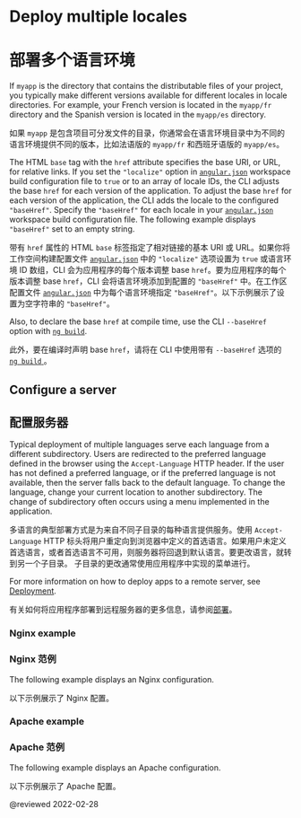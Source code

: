 # Deploy multiple locales

# 部署多个语言环境

If `myapp` is the directory that contains the distributable files of your project, you typically make different versions available for different locales in locale directories.
For example, your French version is located in the `myapp/fr` directory and the Spanish version is located in the `myapp/es` directory.

如果 `myapp` 是包含项目可分发文件的目录，你通常会在语言环境目录中为不同的语言环境提供不同的版本，比如法语版的 `myapp/fr` 和西班牙语版的 `myapp/es`。

The HTML `base` tag with the `href` attribute specifies the base URI, or URL, for relative links.
If you set the `"localize"` option in [`angular.json`][AioGuideWorkspaceConfig] workspace build configuration file to `true` or to an array of locale IDs, the CLI adjusts the base `href` for each version of the application.
To adjust the base `href` for each version of the application, the CLI adds the locale to the configured `"baseHref"`.
Specify the `"baseHref"` for each locale in your [`angular.json`][AioGuideWorkspaceConfig] workspace build configuration file.
The following example displays `"baseHref"` set to an empty string.

带有 `href` 属性的 HTML `base` 标签指定了相对链接的基本 URI 或 URL。如果你将工作空间构建配置文件 [`angular.json`][AioGuideWorkspaceConfig] 中的 `"localize"` 选项设置为 `true` 或语言环境 ID 数组，CLI 会为应用程序的每个版本调整 base `href`。要为应用程序的每个版本调整 base `href`，CLI 会将语言环境添加到配置的 `"baseHref"` 中。在工作区配置文件 [`angular.json`][AioGuideWorkspaceConfig] 中为每个语言环境指定 `"baseHref"`。以下示例展示了设置为空字符串的 `"baseHref"`。

<code-example header="angular.json" path="i18n/angular.json" region="i18n-baseHref"></code-example>

Also, to declare the base `href` at compile time, use the CLI `--baseHref` option with [`ng build`][AioCliBuild].

此外，要在编译时声明 base `href`，请将在 CLI 中使用带有 `--baseHref` 选项的 [ `ng build` ][AioCliBuild]。

## Configure a server

## 配置服务器

Typical deployment of multiple languages serve each language from a different subdirectory.
Users are redirected to the preferred language defined in the browser using the `Accept-Language` HTTP header.
If the user has not defined a preferred language, or if the preferred language is not available, then the server falls back to the default language.
To change the language, change your current location to another subdirectory.
The change of subdirectory often occurs using a menu implemented in the application.

多语言的典型部署方式是为来自不同子目录的每种语言提供服务。使用 `Accept-Language` HTTP 标头将用户重定向到浏览器中定义的首选语言。如果用户未定义首选语言，或者首选语言不可用，则服务器将回退到默认语言。要更改语言，就转到另一个子目录。
子目录的更改通常使用应用程序中实现的菜单进行。

<div class="alert is-helpful">

For more information on how to deploy apps to a remote server, see [Deployment][AioGuideDeployment].

有关如何将应用程序部署到远程服务器的更多信息，请参阅[部署][AioGuideDeployment]。

</div>

### Nginx example

### Nginx 范例

The following example displays an Nginx configuration.

以下示例展示了 Nginx 配置。

<code-example path="i18n/doc-files/nginx.conf" language="nginx"></code-example>

### Apache example

### Apache 范例

The following example displays an Apache configuration.

以下示例展示了 Apache 配置。

<code-example path="i18n/doc-files/apache2.conf" language="apache"></code-example>

<!-- links -->

[AioCliBuild]: cli/build "ng build | CLI | Angular"

[AioGuideDeployment]: guide/deployment "Deployment | Angular"

[AioGuideWorkspaceConfig]: guide/workspace-config "Angular workspace configuration | Angular"

<!-- external links -->

<!-- end links -->

@reviewed 2022-02-28
